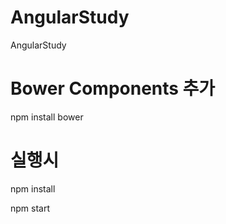 # AngularStudy
AngularStudy


# Bower Components 추가
npm install bower 

# 실행시
npm install 

npm start